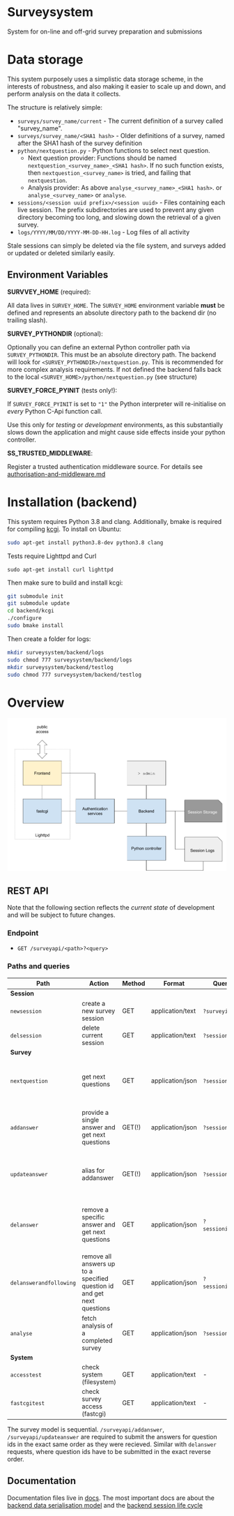 # Surveysystem
System for on-line and off-grid survey preparation and submissions


# Data storage

This system purposely uses a simplistic data storage scheme, in the
interests of robustness, and also making it easier to scale up and down,
and perform analysis on the data it collects.

The structure is relatively simple:

* `surveys/survey_name/current` - The current definition of a survey called "survey_name".
* `surveys/survey_name/<SHA1 hash>` - Older definitions of a survey, named after the SHA1 hash of the survey definition
* `python/nextquestion.py` - Python functions to select next question.
    - Next question provider: Functions should be named `nextquestion_<survey_name>_<SHA1 hash>`.  If no such function exists, then `nextquestion_<survey_name>` is tried, and failing that `nextquestion`.
    - Analysis provider: As above `analyse_<survey_name>_<SHA1 hash>`.  or `analyse_<survey_name>` or `analyse`.
* `sessions/<session uuid prefix>/<session uuid>` - Files containing each live session.  The prefix subdirectories are used to
prevent any given directory becoming too long, and slowing down the retrieval of a given survey.
* `logs/YYYY/MM/DD/YYYY-MM-DD-HH.log` - Log files of all activity

Stale sessions can simply be deleted via the file system, and surveys added or updated or deleted similarly easily.

## Environment Variables

**SURVVEY_HOME** (required):

All data lives in `SURVEY_HOME`. The `SURVEY_HOME` environment variable **must** be defined and represents an absolute directory path to the backend dir (no trailing slash).

**SURVEY_PYTHONDIR** (optional):

Optionally you can define an external Python controller path via `SURVEY_PYTHONDIR`. This must be an absolute directory path. The backend will look for `<SURVEY_PYTHONDIR>/nextquestion.py`. This is recommended for more complex analysis requirements.
If not defined the backend falls back to the local `<SURVEY_HOME>/python/nextquestion.py` (see structure)

**SURVEY_FORCE_PYINIT** (tests <span color="red">only!</span>):

If `SURVEY_FORCE_PYINIT` is set to `"1"` the Python interpreter will re-initialise on *every* Python C-Api function call.

Use this only for *testing* or *development* environments, as this substantially slows down the application and might cause side effects inside your python controller.


**SS_TRUSTED_MIDDLEWARE**:

Register a trusted authentication middleware source. For details see [authorisation-and-middleware.md](docs/authorisation-and-middleware.md)

# Installation (backend)

This system requires Python 3.8 and clang. Additionally, bmake is required for compiling [kcgi](https://kristaps.bsd.lv/kcgi/index.html). To install on Ubuntu:

```bash
sudo apt-get install python3.8-dev python3.8 clang
```

Tests require Lighttpd and Curl

```
sudo apt-get install curl lighttpd
```

Then make sure to build and install kcgi:

```bash
git submodule init
git submodule update
cd backend/kcgi
./configure
sudo bmake install
```

Then create a folder for logs:

```bash
mkdir surveysystem/backend/logs
sudo chmod 777 surveysystem/backend/logs
mkdir surveysystem/backend/testlog
sudo chmod 777 surveysystem/backend/testlog
```

# Overview

![surveysystem architecture](docs/architecture.png)

## REST API

Note that the following section reflects the *current state* of development and will be subject to future changes.

### Endpoint

 * `GET /surveyapi/<path>?<query>`

### Paths and queries

| Path                    | Action                                                                  | Method | Format           | Query params            | Returns |
| ---                     | ---                                                                     | ---    | ---              | ---                     |  ---       |
| **Session**             |                                                                         |        |                  |                         |         |
| `newsession`            | create a new survey session                                             | GET    | application/text | `?surveyid`             | session id |
| `delsession`            | delete current session                                                  | GET    | application/text | `?sessionid`            | -       |
| **Survey**              |                                                                         |        |                  |                         |         |
| `nextquestion`          | get next questions                                                      | GET    | application/json | `?sessionid`            | `{ status, message, next_questions[] }`<br> [next_questions response](docs/next-questions-response.md) |
| `addanswer`             | provide a single answer and get next questions                          | GET(!) | application/json | `?sessionid&answer`     | `{ status, message, next_questions[] }`<br> [next_questions response](docs/next-questions-response.md) |
| `updateanswer`          | alias for addanswer                                                     | GET(!) | application/json | `?sessionid&answer`     | `{ status, message, next_questions[] }`<br> [next_questions response](docs/next-questions-response.md) |
| `delanswer`             | remove a specific answer and get next questions                         | GET    | application/json | `?sessionid&questionid` | `{ status, message, next_questions[] }`<br> [*updated* next_questions response](docs/next-questions-response.md) |
| `delanswerandfollowing` | remove all answers up to a specified question id and get next questions | GET    | application/json | `?sessionid&questionid` | `{ status, message, next_questions[] }`<br> [*updated* next_questions response](docs/next-questions-response.md) |
| `analyse`               | fetch analysis of a completed survey                                    | GET    | application/json | `?sessionid`            | `{ feedback, report}`<br> survey analysis |
| **System**              |                                                                         |        |                  |                         |         |
| `accesstest`            | check system (filesystem)                                               | GET    | application/text | -                       | - |
| `fastcgitest`           | check survey access (fastcgi)                                           | GET    | application/text | -                       | - |

The survey model is sequential. `/surveyapi/addanswer`, `/surveyapi/updateanswer` are required to submit the answers for question ids in the exact same order as they were recieved. Similar with `delanswer` requests, where question ids have to be submitted in the exact reverse order.

## Documentation

Documentation files live in [docs](docs/). The most important docs are about the [backend data serialisation model](docs/data-serialisation.md) and the [backend session life cycle](docs/sessions.md)

